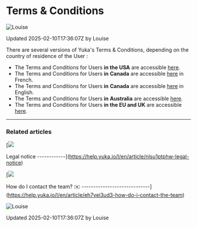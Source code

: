 Terms & Conditions
==================

![Louise](https://files.helpdocs.io/n0njida9x8/other/1697448726388/clean-shot-2023-09-26-at-13-07-20-2-x.png)

Updated 2025-02-10T17:36:07Z by Louise

There are several versions of Yuka's Terms & Conditions, depending on the country of residence of the User :

* The Terms and Conditions for Users **in the USA** are accessible [here](https://help.yuka.io/l/en/article/c1zr4m81g1).
* The Terms and Conditions for Users **in** **Canada** are accessible [here](https://help.yuka.io/l/fr/article/gte8bvcqx8) in French.
* The Terms and Conditions for Users **in** **Canada** are accessible [here](https://help.yuka.io/l/en/article/29ei59sgfa) in English.
* The Terms and Conditions for Users **in** **Australia** are accessible [here](https://help.yuka.io/l/en/article/f44t7d4gwr).
* The Terms and Conditions for Users **in the EU and UK** are accessible [here](https://help.yuka.io/l/en/article/nui6tegnjw).

* * *

### Related articles

[![](https://files.helpdocs.io/n0njida9x8/articles/tu0my38nn5/1617283820093/bullet.svg)

Legal notice
------------](https://help.yuka.io/l/en/article/nlsu1ptphw-legal-notice)

[![](https://files.helpdocs.io/n0njida9x8/articles/tu0my38nn5/1617283820093/bullet.svg)

How do I contact the team? ✉️
-----------------------------](https://help.yuka.io/l/en/article/eh7vei3ud3-how-do-i-contact-the-team)

![Louise](https://files.helpdocs.io/n0njida9x8/other/1697448726388/clean-shot-2023-09-26-at-13-07-20-2-x.png)

Updated 2025-02-10T17:36:07Z by Louise